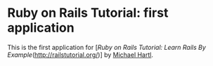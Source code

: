 # Ruby on Rails Tutorial: first application

This is the first application for [*Ruby on Rails Tutorial: Learn Rails By Example*(http://railstutorial.org/)] by [Michael Hartl](http://michaelhartl.com/).